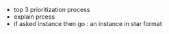 - top 3 prioritization process
- explain prcess
- if asked instance then go : an instance in star format